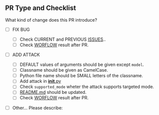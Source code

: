 ## PR Type and Checklist
What kind of change does this PR introduce?

<!-- Please check the one that applies to this PR using "x". -->

- [ ] FIX BUG
	- [ ] Check CURRENT and PREVIOUS [ISSUES](https://github.com/Harry24k/adversarial-attacks-pytorch/issues)..
	- [ ] Check [WORFLOW](https://github.com/Harry24k/adversarial-attacks-pytorch/actions) result  after PR.
- [ ] ADD ATTACK
	- [ ] DEFAULT values of arguments should be given except `model`.
	- [ ] Classname should be given as CamelCase.
	- [ ] Python file name should be SMALL letters of the classname.
	- [ ] Add attack in [__init__.py](https://github.com/Harry24k/adversarial-attacks-pytorch/blob/master/torchattacks/__init__.py)
	- [ ] Check `supported_mode` wheter the attack supports targeted mode.
	- [ ] [README.md](https://github.com/Harry24k/adversarial-attacks-pytorch/blob/master/README.md)  should be updated.
	- [ ] Check [WORFLOW](https://github.com/Harry24k/adversarial-attacks-pytorch/actions) result  after PR.
- [ ] Other... Please describe:

